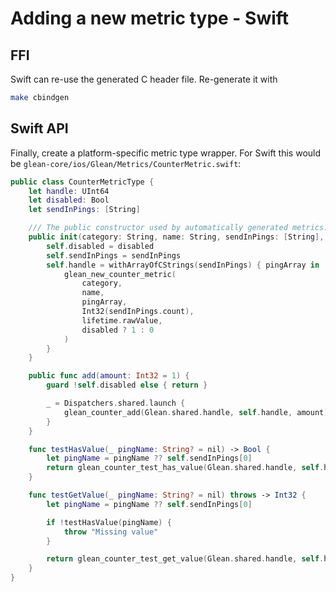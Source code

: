 # Adding a new metric type - Swift

## FFI

Swift can re-use the generated C header file.
Re-generate it with

```sh
make cbindgen
```

## Swift API

Finally, create a platform-specific metric type wrapper.
For Swift this would be `glean-core/ios/Glean/Metrics/CounterMetric.swift`:

```swift
public class CounterMetricType {
    let handle: UInt64
    let disabled: Bool
    let sendInPings: [String]

    /// The public constructor used by automatically generated metrics.
    public init(category: String, name: String, sendInPings: [String], lifetime: Lifetime, disabled: Bool) {
        self.disabled = disabled
        self.sendInPings = sendInPings
        self.handle = withArrayOfCStrings(sendInPings) { pingArray in
            glean_new_counter_metric(
                category,
                name,
                pingArray,
                Int32(sendInPings.count),
                lifetime.rawValue,
                disabled ? 1 : 0
            )
        }
    }

    public func add(amount: Int32 = 1) {
        guard !self.disabled else { return }

        _ = Dispatchers.shared.launch {
            glean_counter_add(Glean.shared.handle, self.handle, amount)
        }
    }

    func testHasValue(_ pingName: String? = nil) -> Bool {
        let pingName = pingName ?? self.sendInPings[0]
        return glean_counter_test_has_value(Glean.shared.handle, self.handle, pingName) != 0
    }

    func testGetValue(_ pingName: String? = nil) throws -> Int32 {
        let pingName = pingName ?? self.sendInPings[0]

        if !testHasValue(pingName) {
            throw "Missing value"
        }

        return glean_counter_test_get_value(Glean.shared.handle, self.handle, pingName)
    }
}
```
